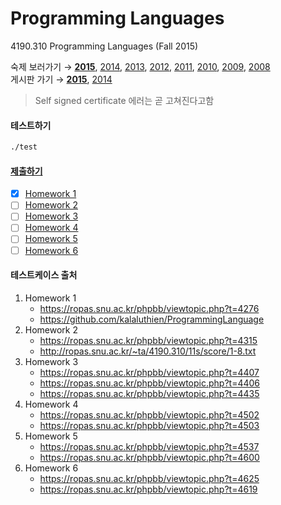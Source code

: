 Programming Languages
========
4190.310 Programming Languages (Fall 2015)

숙제 보러가기 &rarr; [**2015**][hw15], [2014][hw14], [2013][hw13], [2012][hw12], [2011][hw11], [2010][hw10], [2009][hw09], [2008][hw08]<br>
게시판 가기 &rarr; [**2015**][bb15], [2014][bb14]

> Self signed certificate 에러는 곧 고쳐진다고함

#### 테스트하기
```sh
./test
```

#### [제출하기][submit]
- [x] [Homework 1][hw1]
- [ ] [Homework 2][hw2]
- [ ] [Homework 3][hw3]
- [ ] [Homework 4][hw4]
- [ ] [Homework 5][hw5]
- [ ] [Homework 6][hw6]

#### 테스트케이스 출처
1.  Homework 1
    * https://ropas.snu.ac.kr/phpbb/viewtopic.php?t=4276
    * https://github.com/kalaluthien/ProgrammingLanguage
1.  Homework 2
    * https://ropas.snu.ac.kr/phpbb/viewtopic.php?t=4315
    * http://ropas.snu.ac.kr/~ta/4190.310/11s/score/1-8.txt
1.  Homework 3
    * https://ropas.snu.ac.kr/phpbb/viewtopic.php?t=4407
    * https://ropas.snu.ac.kr/phpbb/viewtopic.php?t=4406
    * https://ropas.snu.ac.kr/phpbb/viewtopic.php?t=4435
1.  Homework 4
    * https://ropas.snu.ac.kr/phpbb/viewtopic.php?t=4502
    * https://ropas.snu.ac.kr/phpbb/viewtopic.php?t=4503
1.  Homework 5
    * https://ropas.snu.ac.kr/phpbb/viewtopic.php?t=4537
    * https://ropas.snu.ac.kr/phpbb/viewtopic.php?t=4600
1.  Homework 6
    * https://ropas.snu.ac.kr/phpbb/viewtopic.php?t=4625
    * https://ropas.snu.ac.kr/phpbb/viewtopic.php?t=4619

[hw15]: http://ropas.snu.ac.kr/~kwang/4190.310/15/#숙제%20Homeworks
[hw14]: http://ropas.snu.ac.kr/~kwang/4190.310/14/#숙제%20Homeworks
[hw13]: http://ropas.snu.ac.kr/~kwang/4190.310/13/#숙제%20Homeworks
[hw12]: http://ropas.snu.ac.kr/~kwang/4190.310/12/#숙제%20Homeworks
[hw11]: http://ropas.snu.ac.kr/~kwang/4190.310/11/#숙제%20Homeworks
[hw10]: http://ropas.snu.ac.kr/~kwang/4190.310/10/#숙제%20Homeworks
[hw09]: http://ropas.snu.ac.kr/~kwang/4190.310/09/#숙제%20Homeworks
[hw08]: http://ropas.snu.ac.kr/~kwang/4190.310/08/#숙제%20Homeworks
[bb15]: https://ropas.snu.ac.kr/phpbb/viewforum.php?f=37
[bb14]: https://ropas.snu.ac.kr/phpbb/viewforum.php?f=34
[submit]: http://ropas.snu.ac.kr/~ta/4190.310/15/submit/index.pl

[hw1]: http://ropas.snu.ac.kr/~kwang/4190.310/15/hw1.pdf
[hw2]: http://ropas.snu.ac.kr/~kwang/4190.310/15/hw2.pdf
[hw3]: http://ropas.snu.ac.kr/~kwang/4190.310/15/hw3.pdf
[hw4]: http://ropas.snu.ac.kr/~kwang/4190.310/15/hw4.pdf
[hw5]: http://ropas.snu.ac.kr/~kwang/4190.310/15/hw5.pdf
[hw6]: http://ropas.snu.ac.kr/~kwang/4190.310/15/hw6.pdf
